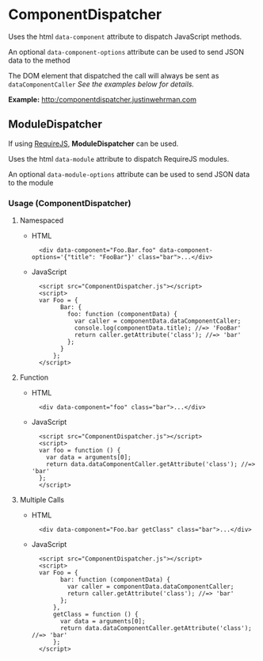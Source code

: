 # ComponentDispatcher

Uses the html `data-component` attribute to dispatch JavaScript methods.

An optional `data-component-options` attribute can be used to send JSON data to the method

The DOM element that dispatched the call will always be sent as `dataComponentCaller`
*See the examples below for details.*

**Example:** <a href="http:/componentdispatcher.justinwehrman.com" target="_blank">http:/componentdispatcher.justinwehrman.com</a>

## ModuleDispatcher

If using <a href="http://requirejs.org/" target="_blank">RequireJS</a>, **ModuleDispatcher** can be used.

Uses the html `data-module` attribute to dispatch RequireJS modules.

An optional `data-module-options` attribute can be used to send JSON data to the module

### Usage (ComponentDispatcher)
1. Namespaced
    * HTML

            <div data-component="Foo.Bar.foo" data-component-options='{"title": "FooBar"}' class="bar">...</div>

    * JavaScript

            <script src="ComponentDispatcher.js"></script>
            <script>
            var Foo = {
                  Bar: {
                    foo: function (componentData) {
                      var caller = componentData.dataComponentCaller;
                      console.log(componentData.title); //=> 'FooBar'
                      return caller.getAttribute('class'); //=> 'bar'
                    };
                  }
                };
            </script>

2. Function
    * HTML

            <div data-component="foo" class="bar">...</div>

    * JavaScript

            <script src="ComponentDispatcher.js"></script>
            <script>
            var foo = function () {
              var data = arguments[0];
              return data.dataComponentCaller.getAttribute('class'); //=> 'bar'
            };
            </script>

3. Multiple Calls
    * HTML

            <div data-component="Foo.bar getClass" class="bar">...</div>

    * JavaScript

            <script src="ComponentDispatcher.js"></script>
            <script>
            var Foo = {
                  bar: function (componentData) {
                    var caller = componentData.dataComponentCaller;
                    return caller.getAttribute('class'); //=> 'bar'
                  };
                },
                getClass = function () {
                  var data = arguments[0];
                  return data.dataComponentCaller.getAttribute('class'); //=> 'bar'
                };
            </script>
